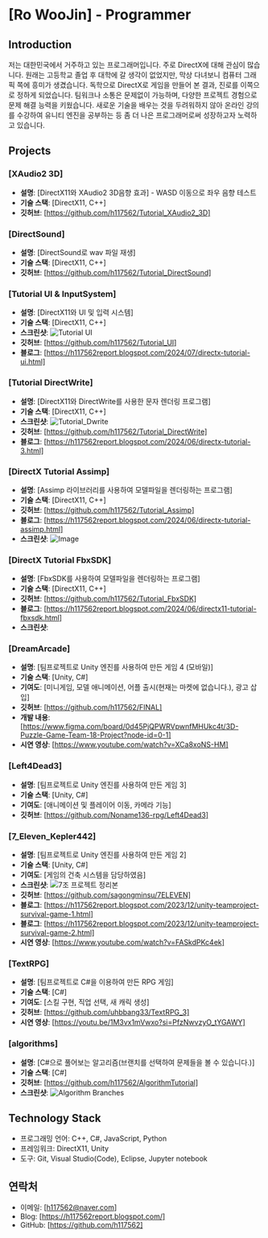 # [Ro WooJin] - Programmer
 
## Introduction
저는 대한민국에서 거주하고 있는 프로그래머입니다. 주로 DirectX에 대해 관심이 많습니다.
원래는 고등학교 졸업 후 대학에 갈 생각이 없었지만, 막상 다녀보니 컴퓨터 그래픽 쪽에 흥미가 생겼습니다. 독학으로 DirectX로 게임을 만들어 본 결과, 진로를 이쪽으로 정하게 되었습니다. 
팀워크나 소통은 문제없이 가능하며, 다양한 프로젝트 경험으로 문제 해결 능력을 키웠습니다.
새로운 기술을 배우는 것을 두려워하지 않아 온라인 강의를 수강하여 유니티 엔진을 공부하는 등 좀 더 나은 프로그래머로써 성장하고자 노력하고 있습니다.


## Projects


### [XAudio2 3D]
- **설명**: [DirectX11와 XAudio2 3D음향 효과] - WASD 이동으로 좌우 음향 테스트
- **기술 스택**: [DirectX11, C++]
- **깃허브**: [https://github.com/h117562/Tutorial_XAudio2_3D]


### [DirectSound]
- **설명**: [DirectSound로 wav 파일 재생]
- **기술 스택**: [DirectX11, C++]
- **깃허브**: [https://github.com/h117562/Tutorial_DirectSound]


### [Tutorial UI & InputSystem]
- **설명**: [DirectX11와 UI 및 입력 시스템]
- **기술 스택**: [DirectX11, C++]
- **스크린샷**: ![Tutorial UI](https://github.com/user-attachments/assets/6ccaad66-2417-4c8a-ba22-98371e68e63b)
- **깃허브**: [https://github.com/h117562/Tutorial_UI]
- **블로그**: [https://h117562report.blogspot.com/2024/07/directx-tutorial-ui.html]


### [Tutorial DirectWrite]
- **설명**: [DirectX11와 DirectWrite를 사용한 문자 렌더링 프로그램]
- **기술 스택**: [DirectX11, C++]
- **스크린샷**: ![Tutorial_Dwrite](https://github.com/user-attachments/assets/f75b1c34-ebd9-4460-b7b7-822353b46768)
- **깃허브**: [https://github.com/h117562/Tutorial_DirectWrite]
- **블로그**: [https://h117562report.blogspot.com/2024/06/directx-tutorial-3.html]


### [DirectX Tutorial Assimp]
- **설명**: [Assimp 라이브러리를 사용하여 모델파일을 렌더링하는 프로그램]
- **기술 스택**: [DirectX11, C++]
- **깃허브**: [https://github.com/h117562/Tutorial_Assimp]
- **블로그**: [https://h117562report.blogspot.com/2024/06/directx-tutorial-assimp.html]
- **스크린샷**: ![Image](https://github.com/user-attachments/assets/96e98ad9-2514-4fb3-ba6e-b46eb74207f6)

### [DirectX Tutorial FbxSDK]
- **설명**: [FbxSDK를 사용하여 모델파일을 렌더링하는 프로그램]
- **기술 스택**: [DirectX11, C++]
- **깃허브**: [https://github.com/h117562/Tutorial_FbxSDK]
- **블로그**: [https://h117562report.blogspot.com/2024/06/directx11-tutorial-fbxsdk.html]
- **스크린샷**: 

### [DreamArcade]
- **설명**: [팀프로젝트로 Unity 엔진를 사용하여 만든 게임 4 (모바일)]
- **기술 스택**: [Unity, C#]
- **기여도**: [미니게임, 모델 애니메이션, 어플 출시(현재는 마켓에 없습니다.), 광고 삽입]
- **깃허브**: [https://github.com/h117562/FINAL]
- **개발 내용**: [https://www.figma.com/board/0d45PjQPWRVpwnfMHUkc4t/3D-Puzzle-Game-Team-18-Project?node-id=0-1]
- **시연 영상**: [https://www.youtube.com/watch?v=XCa8xoNS-HM]


### [Left4Dead3]
- **설명**: [팀프로젝트로 Unity 엔진를 사용하여 만든 게임 3]
- **기술 스택**: [Unity, C#]
- **기여도**: [애니메이션 및 플레이어 이동, 카메라 기능]
- **깃허브**: [https://github.com/Noname136-rpg/Left4Dead3]


### [7_Eleven_Kepler442]
- **설명**: [팀프로젝트로 Unity 엔진를 사용하여 만든 게임 2]
- **기술 스택**: [Unity, C#]
- **기여도**: [게임의 건축 시스템을 담당하였음]
- **스크린샷**: ![7조 프로젝트 정리본](https://github.com/user-attachments/assets/ac471c26-f63b-4d4c-80fc-9c80e6ddcde0)
- **깃허브**: [https://github.com/sagongminsu/7ELEVEN]
- **블로그**: [https://h117562report.blogspot.com/2023/12/unity-teamproject-survival-game-1.html]
- **블로그**: [https://h117562report.blogspot.com/2023/12/unity-teamproject-survival-game-2.html]
- **시연 영상**: [https://www.youtube.com/watch?v=FASkdPKc4ek]

### [TextRPG]
- **설명**: [팀프로젝트로 C#을 이용하여 만든 RPG 게임]
- **기술 스택**: [C#]
- **기여도**: [스킬 구현, 직업 선택, 새 캐릭 생성]
- **깃허브**: [https://github.com/uhbbang33/TextRPG_3]
- **시연 영상**: [https://youtu.be/1M3vx1mVwxo?si=PfzNwvzyO_tYGAWY]


### [algorithms]
- **설명**: [C#으로 풀어보는 알고리즘(브랜치를 선택하여 문제들을 볼 수 있습니다.)]
- **기술 스택**: [C#]
- **깃허브**: [https://github.com/h117562/AlgorithmTutorial]
- **스크린샷**: ![Algorithm Branches](https://github.com/user-attachments/assets/ddce574f-5f1d-4c7d-847f-acf7c93911dd)


## Technology Stack
- 프로그래밍 언어: C++, C#, JavaScript, Python
- 프레임워크: DirectX11, Unity
- 도구: Git, Visual Studio(Code), Eclipse, Jupyter notebook


## 연락처
- 이메일: [h117562@naver.com]
- Blog: [https://h117562report.blogspot.com/]
- GitHub: [https://github.com/h117562]